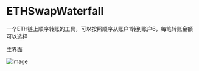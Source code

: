 # ETHSwapWaterfall
一个ETH链上顺序转账的工具，可以按照顺序从账户1转到账户6，每笔转账金额可以选择

主界面

![image](https://github.com/renrendoushikexuejia/ETHSwapWaterfall/assets/114080693/83e9149b-dd09-4cff-a46a-162b5d449265)
